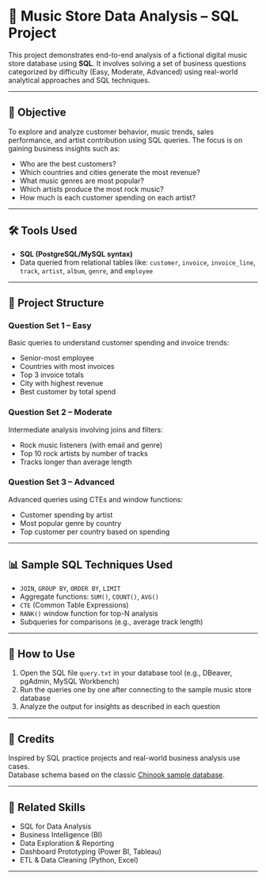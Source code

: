 # 🎵 Music Store Data Analysis – SQL Project

This project demonstrates end-to-end analysis of a fictional digital music store database using **SQL**. It involves solving a set of business questions categorized by difficulty (Easy, Moderate, Advanced) using real-world analytical approaches and SQL techniques.

---

## 🧠 Objective

To explore and analyze customer behavior, music trends, sales performance, and artist contribution using SQL queries. The focus is on gaining business insights such as:

- Who are the best customers?
- Which countries and cities generate the most revenue?
- What music genres are most popular?
- Which artists produce the most rock music?
- How much is each customer spending on each artist?

---

## 🛠️ Tools Used

- **SQL (PostgreSQL/MySQL syntax)**  
- Data queried from relational tables like: `customer`, `invoice`, `invoice_line`, `track`, `artist`, `album`, `genre`, and `employee`

---

## 📂 Project Structure

### Question Set 1 – Easy
Basic queries to understand customer spending and invoice trends:
- Senior-most employee
- Countries with most invoices
- Top 3 invoice totals
- City with highest revenue
- Best customer by total spend

### Question Set 2 – Moderate
Intermediate analysis involving joins and filters:
- Rock music listeners (with email and genre)
- Top 10 rock artists by number of tracks
- Tracks longer than average length

### Question Set 3 – Advanced
Advanced queries using CTEs and window functions:
- Customer spending by artist
- Most popular genre by country
- Top customer per country based on spending

---

## 📊 Sample SQL Techniques Used

- `JOIN`, `GROUP BY`, `ORDER BY`, `LIMIT`
- Aggregate functions: `SUM()`, `COUNT()`, `AVG()`
- `CTE` (Common Table Expressions)
- `RANK()` window function for top-N analysis
- Subqueries for comparisons (e.g., average track length)

---

## 📝 How to Use

1. Open the SQL file `query.txt` in your database tool (e.g., DBeaver, pgAdmin, MySQL Workbench)
2. Run the queries one by one after connecting to the sample music store database
3. Analyze the output for insights as described in each question

---

## 📌 Credits

Inspired by SQL practice projects and real-world business analysis use cases.  
Database schema based on the classic [Chinook sample database](https://github.com/lerocha/chinook-database).

---

## 📎 Related Skills

- SQL for Data Analysis
- Business Intelligence (BI)
- Data Exploration & Reporting
- Dashboard Prototyping (Power BI, Tableau)
- ETL & Data Cleaning (Python, Excel)

---


